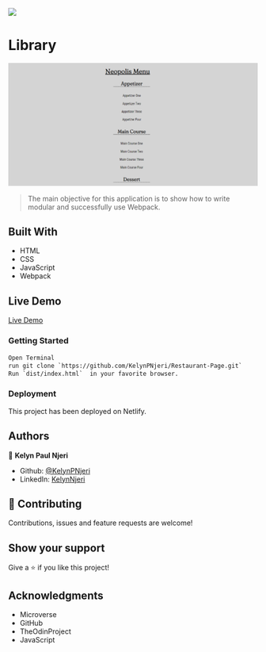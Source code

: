 ![](https://img.shields.io/badge/Microverse-blueviolet)

# Library

![App Preview](./Neopolis.png)

> The main objective for this application is to show how to write modular and successfully use Webpack. 


## Built With

- HTML
- CSS
- JavaScript
- Webpack

## Live Demo
[Live Demo](https://competent-gates-7da87d.netlify.app/)


### Getting Started
```
Open Terminal
run git clone `https://github.com/KelynPNjeri/Restaurant-Page.git`
Run `dist/index.html`  in your favorite browser.
```


### Deployment

This project has been deployed on Netlify.


## Authors

👤 **Kelyn Paul Njeri**

- Github: [@KelynPNjeri](https://github.com/KelynPNjeri)
- LinkedIn: [KelynNjeri](https://www.linkedin.com/in/kelyn-paul/)


## 🤝 Contributing

Contributions, issues and feature requests are welcome!

## Show your support

Give a ⭐️ if you like this project!

## Acknowledgments

- Microverse
- GitHub
- TheOdinProject
- JavaScript
